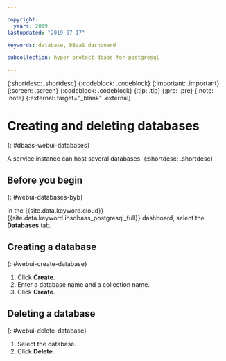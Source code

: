 ```yaml
---

copyright:
  years: 2019
lastupdated: "2019-07-17"

keywords: database, DBaaS dashboard

subcollection: hyper-protect-dbaas-for-postgresql

---
```


{:shortdesc: .shortdesc}
{:codeblock: .codeblock}
{:important: .important}
{:screen: .screen}
{:codeblock: .codeblock}
{:tip: .tip}
{:pre: .pre}
{:note: .note}
{:external: target="_blank" .external}

# Creating and deleting databases
{: #dbaas-webui-databases}

A service instance can host several databases.
{:shortdesc: .shortdesc}

## Before you begin
{: #webui-databases-byb}

In the {{site.data.keyword.cloud}} {{site.data.keyword.ihsdbaas_postgresql_full}} dashboard, select the **Databases** tab.

## Creating a database
{: #webui-create-database}

1. Click **Create**.
2. Enter a database name and a collection name.
3. Click **Create**.

## Deleting a database
{: #webui-delete-database}

1. Select the database.
2. Click **Delete**.
